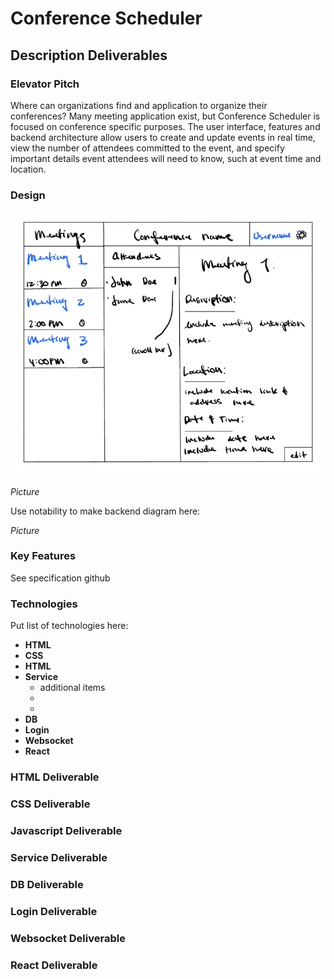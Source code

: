 # Conference Scheduler

## Description Deliverables

### Elevator Pitch

Where can organizations find and application to organize their conferences? Many meeting application exist, but Conference Scheduler is focused on conference specific purposes. The user interface, features and backend architecture allow users to create and update events in real time, view the number of attendees committed to the event, and specify important details event attendees will need to know, such at event time and location. 

### Design

![Design Image](Design.png)

*Picture*

Use notability to make backend diagram here:

*Picture*

### Key Features

See specification github

### Technologies

Put list of technologies here:

+ **HTML** 
+ **CSS**
+ **HTML**
+ **Service**
    + additional items
    +
    +
+ **DB**
+ **Login**
+ **Websocket**
+ **React**

### HTML Deliverable

### CSS Deliverable

### Javascript Deliverable

### Service Deliverable

### DB Deliverable

### Login Deliverable

### Websocket Deliverable

### React Deliverable
